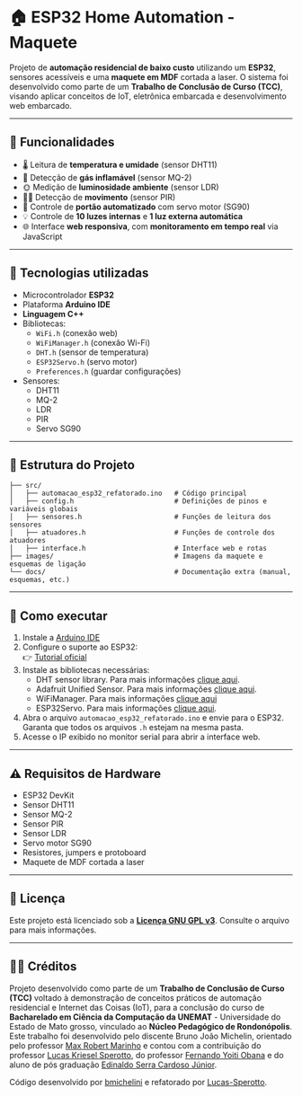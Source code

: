 # 🏠 ESP32 Home Automation - Maquete

Projeto de **automação residencial de baixo custo** utilizando um **ESP32**, sensores acessíveis e uma **maquete em MDF** cortada a laser. O sistema foi desenvolvido como parte de um **Trabalho de Conclusão de Curso (TCC)**, visando aplicar conceitos de IoT, eletrônica embarcada e desenvolvimento web embarcado.

---

## 🚀 Funcionalidades

- 🌡️ Leitura de **temperatura e umidade** (sensor DHT11)
- 🧪 Detecção de **gás inflamável** (sensor MQ-2)
- 🌞 Medição de **luminosidade ambiente** (sensor LDR)
- 🚶‍♂️ Detecção de **movimento** (sensor PIR)
- 🚪 Controle de **portão automatizado** com servo motor (SG90)
- 💡 Controle de **10 luzes internas** e **1 luz externa automática**
- 🌐 Interface **web responsiva**, com **monitoramento em tempo real** via JavaScript

---

## 🧩 Tecnologias utilizadas

- Microcontrolador **ESP32**
- Plataforma **Arduino IDE**
- **Linguagem C++**
- Bibliotecas:
  - `WiFi.h` (conexão web)
  - `WiFiManager.h` (conexão Wi-Fi)
  - `DHT.h` (sensor de temperatura)
  - `ESP32Servo.h` (servo motor)
  - `Preferences.h` (guardar configurações)
- Sensores:
  - DHT11
  - MQ-2
  - LDR
  - PIR
  - Servo SG90

---

## 📁 Estrutura do Projeto

```
├── src/
│   ├── automacao_esp32_refatorado.ino   # Código principal
│   ├── config.h                         # Definições de pinos e variáveis globais
│   ├── sensores.h                       # Funções de leitura dos sensores
│   ├── atuadores.h                      # Funções de controle dos atuadores
│   ├── interface.h                      # Interface web e rotas
├── images/                              # Imagens da maquete e esquemas de ligação
└── docs/                                # Documentação extra (manual, esquemas, etc.)
```

---

## 🧪 Como executar

1. Instale a [Arduino IDE](https://www.arduino.cc/en/software)
2. Configure o suporte ao ESP32:  
   👉 [Tutorial oficial](https://docs.espressif.com/projects/arduino-esp32/en/latest/installing.html)
3. Instale as bibliotecas necessárias:
   - DHT sensor library. Para mais informações [clique aqui](https://github.com/adafruit/DHT-sensor-library).
   - Adafruit Unified Sensor. Para mais informações [clique aqui](https://github.com/adafruit/DHT-sensor-library).
   - WiFiManager. Para mais informações [clique aqui](https://github.com/tzapu/WiFiManager)
   - ESP32Servo. Para mais informações [clique aqui](https://madhephaestus.github.io/ESP32Servo/annotated.html).
4. Abra o arquivo `automacao_esp32_refatorado.ino` e envie para o ESP32. Garanta que todos os arquivos `.h` estejam na mesma pasta.
5. Acesse o IP exibido no monitor serial para abrir a interface web.

---

## ⚠️ Requisitos de Hardware

- ESP32 DevKit
- Sensor DHT11
- Sensor MQ-2
- Sensor PIR
- Sensor LDR
- Servo motor SG90
- Resistores, jumpers e protoboard
- Maquete de MDF cortada a laser

---

## 📝 Licença

Este projeto está licenciado sob a **[Licença GNU GPL v3](LICENSE)**. Consulte o arquivo para mais informações.

---

## 👨‍🎓 Créditos

Projeto desenvolvido como parte de um **Trabalho de Conclusão de Curso (TCC)** voltado à demonstração de conceitos práticos de automação residencial e Internet das Coisas (IoT), para a conclusão do curso de **Bacharelado em Ciência da Computação da UNEMAT** - Universidade do Estado de Mato grosso, vinculado ao **Núcleo Pedagógico de Rondonópolis**. Este trabalho foi desenvolvido pelo discente Bruno João Michelin, orientado pelo professor [Max Robert Marinho](http://lattes.cnpq.br/3542593918203653) e contou com a contribuição do professor [Lucas Kriesel Sperotto](http://lattes.cnpq.br/2335475405623609), do professor [Fernando Yoiti Obana](http://lattes.cnpq.br/1633968449319130) e do aluno de pós graduação [Edinaldo Serra Cardoso Júnior](http://lattes.cnpq.br/6990476825546492).

Código desenvolvido por [bmichelini](https://github.com/bmichelini) e refatorado por [Lucas-Sperotto](https://github.com/Lucas-Sperotto).
